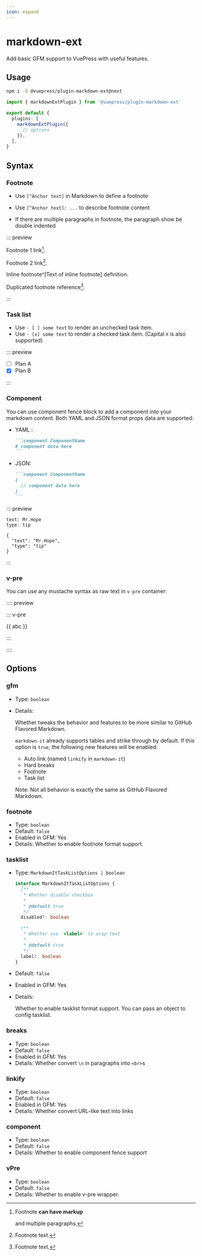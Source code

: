 ```yaml
---
icon: expand
---
```


# markdown-ext

<NpmBadge package="@vuepress/plugin-markdown-ext" />

Add basic GFM support to VuePress with useful features.

## Usage

```bash
npm i -D @vuepress/plugin-markdown-ext@next
```

```ts title=".vuepress/config.ts"
import { markdownExtPlugin } from '@vuepress/plugin-markdown-ext'

export default {
  plugins: [
    markdownExtPlugin({
      // options
    }),
  ],
}
```

## Syntax

### Footnote

- Use `[^Anchor text]` in Markdown to define a footnote

- Use `[^Anchor text]: ...` to describe footnote content

- If there are multiple paragraphs in footnote, the paragraph show be double indented

::: preview

Footnote 1 link[^first].

Footnote 2 link[^second].

Inline footnote^[Text of inline footnote] definition.

Duplicated footnote reference[^second].

[^first]: Footnote **can have markup**

    and multiple paragraphs.

[^second]: Footnote text.

:::

### Task list

- Use `- [ ] some text` to render an unchecked task item.
- Use `- [x] some text` to render a checked task item. (Capital `X` is also supported)

::: preview

- [ ] Plan A
- [x] Plan B

:::

### Component

You can use component fence block to add a component into your markdown content. Both YAML and JSON format props data are supported:

- YAML <Badge text="Recommended" type="tip" />:

  ````md
  ```component ComponentName
  # component data here
  ```
  ````

- JSON:

  ````md
  ```component ComponentName
  {
    // component data here
  }
  ```
  ````

::: preview

```component Badge
text: Mr.Hope
type: tip
```

```component Badge
{
  "text": "Mr.Hope",
  "type": "tip"
}
```

:::

### v-pre

You can use any mustache syntax as raw text in `v-pre` container:

:::: preview

::: v-pre

{{ abc }}

:::

::::

## Options

### gfm

- Type: `boolean`

- Details:

  Whether tweaks the behavior and features to be more similar to GitHub Flavored Markdown.

  `markdown-it` already supports tables and strike through by default. If this option is `true`, the following new features will be enabled:

  - Auto link (named `linkify` in `markdown-it`)
  - Hard breaks
  - Footnote
  - Task list

  Note: Not all behavior is exactly the same as GitHub Flavored Markdown.

### footnote

- Type: `boolean`
- Default: `false`
- Enabled in GFM: Yes
- Details: Whether to enable footnote format support.

### tasklist

- Type: `MarkdownItTaskListOptions | boolean`

  ```ts
  interface MarkdownItTaskListOptions {
    /**
     * Whether disable checkbox
     *
     * @default true
     */
    disabled?: boolean

    /**
     * Whether use `<label>` to wrap text
     *
     * @default true
     */
    label?: boolean
  }
  ```

- Default: `false`
- Enabled in GFM: Yes
- Details:

  Whether to enable tasklist format support. You can pass an object to config tasklist.

### breaks

- Type: `boolean`
- Default: `false`
- Enabled in GFM: Yes
- Details: Whether convert `\n` in paragraphs into `<br>`s

### linkify

- Type: `boolean`
- Default: `false`
- Enabled in GFM: Yes
- Details: Whether convert URL-like text into links

### component

- Type: `boolean`
- Default: `false`
- Details: Whether to enable component fence support

### vPre

- Type: `boolean`
- Default: `false`
- Details: Whether to enable v-pre wrapper.
